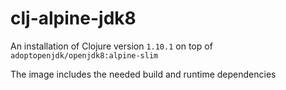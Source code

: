 # clj-alpine-jdk8

An installation of Clojure version `1.10.1` on top of `adoptopenjdk/openjdk8:alpine-slim`

The image includes the needed build and runtime dependencies